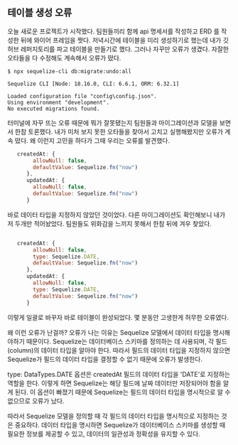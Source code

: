 ## 테이블 생성 오류

오늘 새로운 프로젝트가 시작했다. 팀원들끼리 함께 api 명세서를 작성하고 ERD 를 작성한 뒤에 와이어 프레임을 짯다. 저녁시간에 테이블을 미리 생성하기로 했는데 내가 깃 허브 레퍼지토리를 파고 테이블을 만들기로 했다. 그러나 자꾸만 오류가 생겼다. 자잘한 오타들을 다 수정해도 계속해서 오류가 떴다.

```
$ npx sequelize-cli db:migrate:undo:all 

Sequelize CLI [Node: 18.16.0, CLI: 6.6.1, ORM: 6.32.1]

Loaded configuration file "config\config.json".
Using environment "development".
No executed migrations found.
```

터미널에 자꾸 뜨는 오류 때문에 뭐가 잘못됐는지 팀원들과 마이그레이션과 모델을 보면서 한참 토론했다. 내가 미처 보지 못한 오타들을 찾아서 고치고 실행해봤지만 오류가 계속 떴다. 왜 이런지 고민을 하다가 그때 우리는 오류를 발견했다.

```javascript
   createdAt: {
        allowNull: false,
        defaultValue: Sequelize.fn("now")
      },
      updatedAt: {
        allowNull: false,
        defaultValue: Sequelize.fn("now")
      }

```

바로 데이터 타입을 지정하지 않았던 것이었다. 다른 마이그레이션도 확인해보니 내가 저 두개만 적어놨었다. 팀원들도 위화감을 느끼지 못해서 한참 뒤에 겨우 찾았다.

```javascript

   createdAt: {
        allowNull: false,
        type: Sequelize.DATE,
        defaultValue: Sequelize.fn("now")
      },
      updatedAt: {
        allowNull: false,
        type: Sequelize.DATE,
        defaultValue: Sequelize.fn("now")
      }

```

이렇게 일괄로 바꾸자 바로 테이블이 완성되었다. 몇 분동안 고생한게 허무한 오류였다.

왜 이런 오류가 난걸까? 오류가 나는 이유는 Sequelize 모델에서 데이터 타입을 명시해야하기 때문이다. Sequelize는 데이터베이스 스키마를 정의하는 데 사용되며, 각 필드(column)의 데이터 타입을 알아야 한다. 따라서 필드의 데이터 타입을 지정하지 않으면 Sequelize가 필드의 데이터 타입을 결정할 수 없기 때문에 오류가 발생한다.

type: DataTypes.DATE 옵션은  createdAt 필드의 데이터 타입을 'DATE'로 지정하는 역할을 한다. 이렇게 하면 Sequelize는 해당 필드에 날짜 데이터만 저장되어야 함을 알게 된다. 이 옵션이 빠졌기 때문에 Sequelize는 필드의 데이터 타입을 명시적으로 알 수 없으므로 오류가 났다.

따라서 Sequelize 모델을 정의할 때 각 필드의 데이터 타입을 명시적으로 지정하는 것은 중요하다. 데이터 타입을 명시하면 Sequelize가 데이터베이스 스키마를 생성할 때 필요한 정보를 제공할 수 있고, 데이터의 일관성과 정확성을 유지할 수 있다.